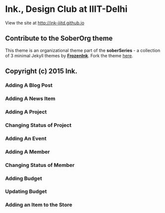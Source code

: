 # Ink., Design Club at IIIT-Delhi
View the site at http://ink-iiitd.github.io

## Contribute to the SoberOrg theme
This theme is an organizational theme part of the **soberSeries** - a collection of 3 minimal Jekyll themes by [**FrozenInk**](http://design.sarthakahuja.org). Fork the theme [here](https://github.com/FrozenInk/soberOrg).

Copyright (c) 2015 Ink.
-----------------------
### Adding A Blog Post

### Adding A News Item

### Adding A Project

### Changing Status of Project

### Adding An Event

### Adding A Member

### Changing Status of Member

### Adding Budget

### Updating Budget

### Adding an Item to the Store

